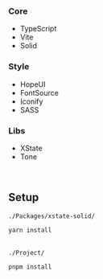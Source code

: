 
### Core
- TypeScript
- Vite
- Solid

### Style
- HopeUI
- FontSource
- Iconify
- SASS

### Libs
- XState
- Tone




&nbsp;  
## Setup

`./Packages/xstate-solid/`

```shell
yarn install
```

&nbsp;  
`./Project/`

```shell
pnpm install
```
